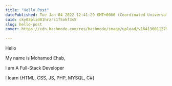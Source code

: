 ```yaml
---
title: "Hello Post"
datePublished: Tue Jan 04 2022 12:41:29 GMT+0000 (Coordinated Universal Time)
cuid: cky03plid01hrzrs1f5okf3s5
slug: hello-post
cover: https://cdn.hashnode.com/res/hashnode/image/upload/v1641300112790/TZJDD4KRP.jpeg

---
```


Hello

My name is Mohamed Ehab,

I am A Full-Stack Developer

I learn {HTML, CSS, JS, PHP, MYSQL, C#}